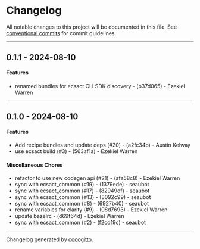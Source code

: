 # Changelog
All notable changes to this project will be documented in this file. See [conventional commits](https://www.conventionalcommits.org/) for commit guidelines.

- - -
## 0.1.1 - 2024-08-10
#### Features
- renamed bundles for ecsact CLI SDK discovery - (b37d065) - Ezekiel Warren

- - -

## 0.1.0 - 2024-08-10
#### Features
- Add recipe bundles and update deps (#20) - (a2fc34b) - Austin Kelway
- use ecsact build (#3) - (563af1a) - Ezekiel Warren
#### Miscellaneous Chores
- refactor to use new codegen api (#21) - (afa58c8) - Ezekiel Warren
- sync with ecsact_common (#19) - (1379ede) - seaubot
- sync with ecsact_common (#17) - (82949df) - seaubot
- sync with ecsact_common (#13) - (3092c99) - seaubot
- sync with ecsact_common (#8) - (6927b40) - seaubot
- rename variables for clarity (#9) - (08d7693) - Ezekiel Warren
- update bazelrc - (d69f64d) - Ezekiel Warren
- sync with ecsact_common (#2) - (f2cd19c) - seaubot

- - -

Changelog generated by [cocogitto](https://github.com/cocogitto/cocogitto).
